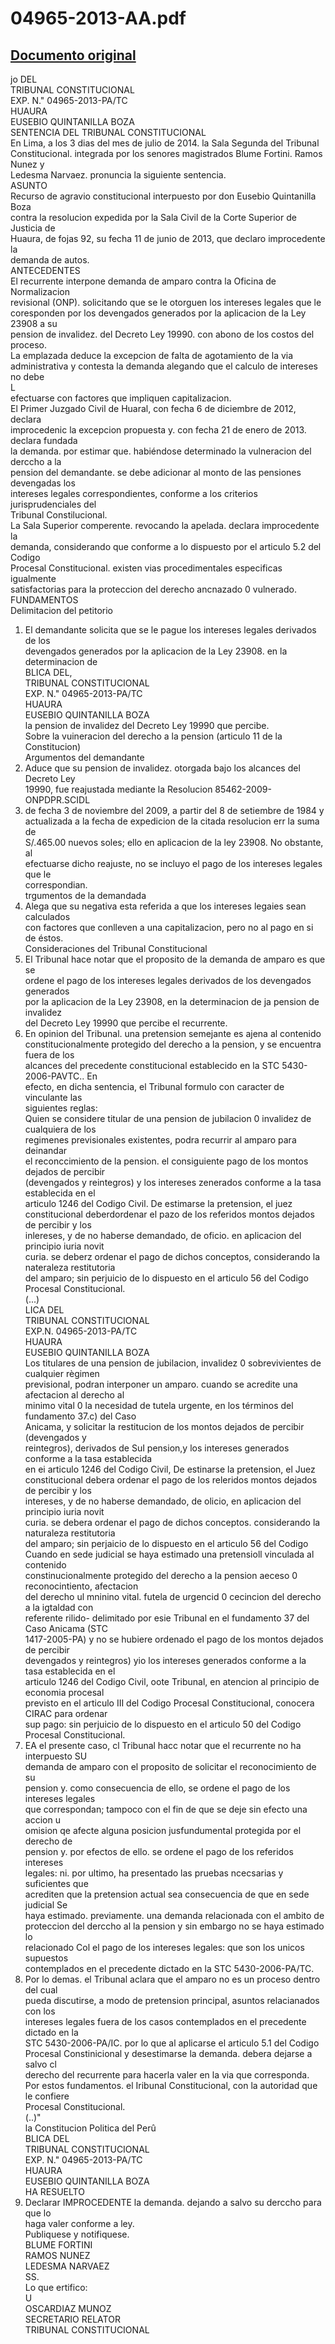 
04965-2013-AA.pdf
=================
  
[Documento original](https://tc.gob.pe/jurisprudencia/2014/04965-2013-AA.pdf)  
---  
jo DEL  
TRIBUNAL CONSTITUCIONAL  
EXP. N." 04965-2013-PA/TC  
HUAURA  
EUSEBIO QUINTANILLA BOZA  
SENTENCIA DEL TRIBUNAL CONSTITUCIONAL  
En Lima, a los 3 dias del mes de julio de 2014. la Sala Segunda del Tribunal  
Constitucional. integrada por los senores magistrados Blume Fortini. Ramos Nunez y  
Ledesma Narvaez. pronuncia la siguiente sentencia.  
ASUNTO  
Recurso de agravio constitucional interpuesto por don Eusebio Quintanilla Boza  
contra la resolucion expedida por la Sala Civil de la Corte Superior de Justicia de  
Huaura, de fojas 92, su fecha 11 de junio de 2013, que declaro improcedente la  
demanda de autos.  
ANTECEDENTES  
El recurrente interpone demanda de amparo contra la Oficina de Normalizacion  
revisional (ONP). solicitando que se le otorguen los intereses legales que le  
coresponden por los devengados generados por la aplicacion de la Ley 23908 a su  
pension de invalidez. del Decreto Ley 19990. con abono de los costos del proceso.  
La emplazada deduce la excepcion de falta de agotamiento de la via  
administrativa y contesta la demanda alegando que el calculo de intereses no debe  
L  
efectuarse con factores que impliquen capitalizacion.  
El Primer Juzgado Civil de Huaral, con fecha 6 de diciembre de 2012, declara  
improcedenic la excepcion propuesta y. con fecha 21 de enero de 2013. declara fundada  
la demanda. por estimar que. habiéndose determinado la vulneracion del derccho a la  
pension del demandante. se debe adicionar al monto de las pensiones devengadas los  
intereses legales correspondientes, conforme a los criterios jurisprudenciales del  
Tribunal Constilucional.  
La Sala Superior comperente. revocando la apelada. declara improcedente la  
demanda, considerando que conforme a lo dispuesto por el articulo 5.2 del Codigo  
Procesal Constitucional. existen vias procedimentales especificas igualmente  
satisfactorias para la proteccion del derecho ancnazado 0 vulnerado.  
FUNDAMENTOS  
Delimitacion del petitorio  
1. El demandante solicita que se le pague los intereses legales derivados de los  
devengados generados por la aplicacion de la Ley 23908. en la determinacion de  
BLICA DEL,  
TRIBUNAL CONSTITUCIONAL  
EXP. N." 04965-2013-PA/TC  
HUAURA  
EUSEBIO QUINTANILLA BOZA  
la pension de invalidez del Decreto Ley 19990 que percibe.  
Sobre la vuineracion del derecho a la pension (articulo 11 de la Constitucion)  
Argumentos del demandante  
2. Aduce que su pension de invalidez. otorgada bajo los alcances del Decreto Ley  
19990, fue reajustada mediante la Resolucion 85462-2009-ONPDPR.SCIDL  
19990. de fecha 3 de noviembre del 2009, a partir del 8 de setiembre de 1984 y  
actualizada a la fecha de expedicion de la citada resolucion err la suma de  
S/.465.00 nuevos soles; ello en aplicacion de la ley 23908. No obstante, al  
efectuarse dicho reajuste, no se incluyo el pago de los intereses legales que le  
correspondian.  
trgumentos de la demandada  
3. Alega que su negativa esta referida a que los intereses legaies sean calculados  
con factores que conlleven a una capitalizacion, pero no al pago en si de éstos.  
Consideraciones del Tribunal Constitucional  
4. El Tribunal hace notar que el proposito de la demanda de amparo es que se  
ordene el pago de los intereses legales derivados de los devengados generados  
por la aplicacion de la Ley 23908, en la determinacion de ja pension de invalidez  
del Decreto Ley 19990 que percibe el recurrente.  
5. En opinion del Tribunal. una pretension semejante es ajena al contenido  
constitucionalmente protegido del derecho a la pension, y se encuentra fuera de los  
alcances del precedente constitucional establecido en la STC 5430-2006-PAVTC.. En  
efecto, en dicha sentencia, el Tribunal formulo con caracter de vinculante las  
siguientes reglas:  
Quien se considere titular de una pension de jubilacion 0 invalidez de cualquiera de los  
regimenes previsionales existentes, podra recurrir al amparo para deinandar  
el reconccimiento de la pension. el consiguiente pago de los montos dejados de percibir  
(devengados y reintegros) y los intereses zenerados conforme a la tasa establecida en el  
articulo 1246 del Codigo Civil. De estimarse la pretension, el juez  
constitucional deberdordenar el pazo de los referidos montos dejados de percibir y los  
inlereses, y de no haberse demandado, de oficio. en aplicacion del principio iuria novit  
curia. se deberz ordenar el pago de dichos conceptos, considerando la nateraleza restitutoria  
del amparo; sin perjuicio de lo dispuesto en el articulo 56 del Codigo  
Procesal Constitucional.  
(...)  
LICA DEL  
TRIBUNAL CONSTITUCIONAL  
EXP.N. 04965-2013-PA/TC  
HUAURA  
EUSEBIO QUINTANILLA BOZA  
Los titulares de una pension de jubilacion, invalidez 0 sobrevivientes de cualquier règimen  
previsional, podran interponer un amparo. cuando se acredite una afectacion al derecho al  
minimo vital 0 la necesidad de tutela urgente, en los términos del fundamento 37.c) del Caso  
Anicama, y solicitar la restitucion de los montos dejados de percibir (devengados y  
reintegros), derivados de SuI pension,y los intereses generados conforme a la tasa establecida  
en ei articulo 1246 del Codigo Civil, De estinarse la pretension, el Juez  
constitucional debera ordenar el pago de los releridos montos dejados de percibir y los  
intereses, y de no haberse demandado, de olicio, en aplicacion del principio iuria novit  
curia. se debera ordenar el pago de dichos conceptos. considerando la naturaleza restitutoria  
del amparo; sin perjaicio de lo dispuesto en el articulo 56 del Codigo  
Cuando en sede judicial se haya estimado una pretensioll vinculada al contenido  
constinucionalmente protegido del derecho a la pension aeceso 0 reconocintiento, afectacion  
del derecho ul mninino vital. futela de urgencid 0 cecincion del derecho a la igtaldad con  
referente rilido- delimitado por esie Tribunal en el fundamento 37 del Caso Anicama (STC  
1417-2005-PA) y no se hubiere ordenado el pago de los montos dejados de percibir  
devengados y reintegros) yio los intereses generados conforme a la tasa establecida en el  
articulo 1246 del Codigo Civil, oote Tribunal, en atencion al principio de economia procesal  
previsto en el articulo III del Codigo Procesal Constitucional, conocera CIRAC para ordenar  
sup pago: sin perjuicio de lo dispuesto en el articulo 50 del Codigo Procesal Constitucional.  
6. EA el presente caso, cl Tribunal hacc notar que el recurrente no ha interpuesto SU  
demanda de amparo con el proposito de solicitar el reconocimiento de su  
pension y. como consecuencia de ello, se ordene el pago de los intereses legales  
que correspondan; tampoco con el fin de que se deje sin efecto una accion u  
omision qe afecte alguna posicion jusfundumental protegida por el derecho de  
pension y. por efectos de ello. se ordene el pago de los referidos intereses  
legales: ni. por ultimo, ha presentado las pruebas ncecsarias y suficientes que  
acrediten que la pretension actual sea consecuencia de que en sede judicial Se  
haya estimado. previamente. una demanda relacionada con el ambito de  
proteccion del derccho al la pension y sin embargo no se haya estimado lo  
relacionado Col el pago de los intereses legales: que son los unicos supuestos  
contemplados en el precedente dictado en la STC 5430-2006-PA/TC.  
7. Por lo demas. el Tribunal aclara que el amparo no es un proceso dentro del cual  
pueda discutirse, a modo de pretension principal, asuntos relacianados con los  
intereses legales fuera de los casos contemplados en el precedente dictado en la  
STC 5430-2006-PA/IC. por lo que al aplicarse el articulo 5.1 del Codigo  
Procesal Constinicional y desestimarse la demanda. debera dejarse a salvo cl  
derecho del recurrente para hacerla valer en la via que corresponda.  
Por estos fundamentos. el Iribunal Constitucional, con la autoridad que le confiere  
Procesal Constitucional.  
(..)"  
la Constitucion Politica del Perû  
 BLICA DEL  
TRIBUNAL CONSTITUCIONAL  
EXP. N." 04965-2013-PA/TC  
HUAURA  
EUSEBIO QUINTANILLA BOZA  
HA RESUELTO  
1. Declarar IMPROCEDENTE la demanda. dejando a salvo su derccho para que lo  
haga valer conforme a ley.  
Publiquese y notifiquese.  
BLUME FORTINI  
RAMOS NUNEZ  
LEDESMA NARVAEZ  
SS.  
Lo que ertifico:  
U  
OSCARDIAZ MUNOZ  
SECRETARIO RELATOR  
TRIBUNAL CONSTITUCIONAL